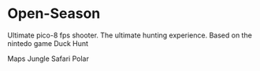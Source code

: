 # Open-Season
Ultimate pico-8 fps shooter. The ultimate hunting experience.
Based on the nintedo game Duck Hunt

Maps
Jungle
Safari
Polar

